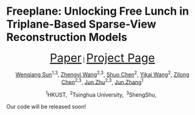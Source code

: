 # Freeplane: Unlocking Free Lunch in Triplane-Based Sparse-View Reconstruction Models

<p align="center">
     <span style="font-size: 30px;"><a href="https://arxiv.org/abs/2404.00987">Paper</a></span> | <span style="font-size: 30px;"><a href="https://freeplane3d.github.io/">Project Page</a></span>
</p>

<p align="center">
  <a href="https://github.com/wenqsun">Wenqiang Sun</a><sup>1,3</sup>, 
    <a href="https://thuwzy.github.io/">Zhengyi Wang</a><sup>2,3</sup>, 
    <a href="https://chenshuo20.github.io/">Shuo Chen</a><sup>2</sup>,
    <a href="https://yikaiw.github.io/">Yikai Wang</a><sup>2</sup>, 
    <a href="https://yikaiw.github.io">Zilong Chen</a><sup>2,3</sup>,
  	<a href="https://ml.cs.tsinghua.edu.cn/~jun/">Jun Zhu</a><sup>2,3</sup>,
    <a href="https://eejzhang.people.ust.hk/home.html">Jun Zhang</a><sup>1</sup>
</p>
<p align="center"><sup>1</sup>HKUST,&ensp;<sup>2</sup>Tsinghua University,&ensp;<sup>3</sup>ShengShu,&ensp;

Our code will be released soon!
